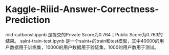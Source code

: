 # Kaggle-Riiid-Answer-Correctness-Prediction
riiid-catboost.ipynb 是提交的Private Score为0.764；Public Score为0.763的结果。
saint-train-test.ipynb 是一个saint+的train和test模型，其中40000的用户数据用于训练集，10000的用户数据用于验证集，1000的用户数用于测试。
